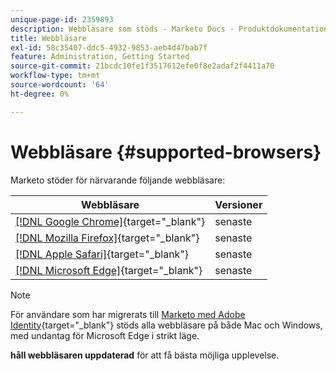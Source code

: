 ```yaml
---
unique-page-id: 2359893
description: Webbläsare som stöds - Marketo Docs - Produktdokumentation
title: Webbläsare
exl-id: 58c35407-ddc5-4932-9853-aeb4d47bab7f
feature: Administration, Getting Started
source-git-commit: 21bcdc10fe1f3517612efe0f8e2adaf2f4411a70
workflow-type: tm+mt
source-wordcount: '64'
ht-degree: 0%

---
```


# Webbläsare {#supported-browsers}

Marketo stöder för närvarande följande webbläsare:

| Webbläsare | Versioner |
|---|---|
| [[!DNL Google Chrome]](https://www.google.com/intl/en/chrome/browser/){target="_blank"} | senaste |
| [[!DNL Mozilla Firefox]](https://www.mozilla.org/en-US/firefox/new/){target="_blank"} | senaste |
| [[!DNL Apple Safari]](https://www.apple.com/safari/){target="_blank"} | senaste |
| [[!DNL Microsoft Edge]](https://www.microsoft.com/en-us/windows/microsoft-edge){target="_blank"} | senaste |

>[!NOTE]
>
>För användare som har migrerats till [Marketo med Adobe Identity](/help/marketo/product-docs/administration/marketo-with-adobe-identity/adobe-identity-management-overview.md){target="_blank"} stöds alla webbläsare på både Mac och Windows, med undantag för Microsoft Edge i strikt läge.

**håll webbläsaren uppdaterad** för att få bästa möjliga upplevelse.
